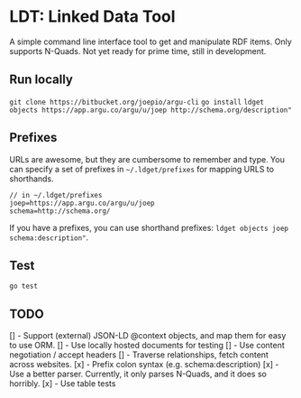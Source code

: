 # LDT: Linked Data Tool

A simple command line interface tool to get and manipulate RDF items.
Only supports N-Quads.
Not yet ready for prime time, still in development.

## Run locally

`git clone https://bitbucket.org/joepio/argu-cli`
`go install`
`ldget objects https://app.argu.co/argu/u/joep http://schema.org/description"`

## Prefixes

URLs are awesome, but they are cumbersome to remember and type.
You can specify a set of prefixes in `~/.ldget/prefixes` for mapping URLS to shorthands.

```
// in ~/.ldget/prefixes
joep=https://app.argu.co/argu/u/joep
schema=http://schema.org/
```

If you have a prefixes, you can use shorthand prefixes: `ldget objects joep schema:description"`.

## Test

`go test`

## TODO

[] - Support (external) JSON-LD @context objects, and map them for easy to use ORM.
[] - Use locally hosted documents for testing
[] - Use content negotiation / accept headers
[] - Traverse relationships, fetch content across websites.
[x] - Prefix colon syntax (e.g. schema:description)
[x] - Use a better parser. Currently, it only parses N-Quads, and it does so horribly.
[x] - Use table tests
